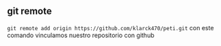 ## git remote
`git remote add origin https://github.com/klarck470/peti.git`
con este comando vinculamos nuestro repositorio con github